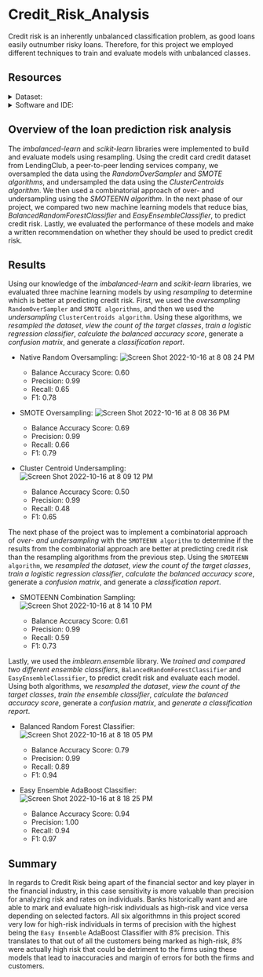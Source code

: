 # Credit_Risk_Analysis
Credit risk is an inherently unbalanced classification problem, as good loans easily outnumber risky loans. Therefore, for this project we employed different techniques to train and evaluate models with unbalanced classes. 

## Resources
<details>
<summary>Dataset:</summary>

- LoanStats_2019Q1.csv
</details>

<details>
<summary>Software and IDE:</summary>

- Python
- Jupyter Notebook
- Libraries:
  - Numpy
  - Scikit-learn
  - Imbalanced-learn 
- Techniques:
  - Ensemble
  - Resampling
</details>

## Overview of the loan prediction risk analysis
The _imbalanced-learn_ and _scikit-learn_ libraries were implemented to build and evaluate models using resampling. Using the credit card credit dataset from LendingClub, a peer-to-peer lending services company, we oversampled the data using the _RandomOverSampler_ and _SMOTE algorithms_, and undersampled the data using the _ClusterCentroids algorithm_. We then used a combinatorial approach of over- and undersampling using the _SMOTEENN algorithm_. In the next phase of our project, we compared two new machine learning models that reduce bias, _BalancedRandomForestClassifier_ and _EasyEnsembleClassifier_, to predict credit risk. Lastly, we evaluated the performance of these models and make a written recommendation on whether they should be used to predict credit risk.

## Results
Using our knowledge of the _imbalanced-learn_ and _scikit-learn_ libraries, we evaluated three machine learning models by using _resampling_ to determine which is better at predicting credit risk. First, we used the _oversampling_ `RandomOverSampler` and `SMOTE algorithms`, and then we used the _undersampling_ `ClusterCentroids algorithm`. Using these algorithms, we _resampled the dataset_, _view the count of the target classes_, _train a logistic regression classifier_, _calculate the balanced accuracy score_, generate a _confusion matrix_, and generate a _classification report_.

- Native Random Oversampling:
![Screen Shot 2022-10-16 at 8 08 24 PM](https://user-images.githubusercontent.com/107281474/196081189-227320da-ff2e-4499-88f3-330d237af4c0.png)

  - Balance Accuracy Score: 0.60
  - Precision: 0.99
  - Recall: 0.65
  - F1: 0.78

- SMOTE Oversampling:
![Screen Shot 2022-10-16 at 8 08 36 PM](https://user-images.githubusercontent.com/107281474/196081342-a6ac8681-26ae-4287-9448-6c59f7fa13ec.png)

  - Balance Accuracy Score: 0.69
  - Precision: 0.99
  - Recall: 0.66
  - F1: 0.79

- Cluster Centroid Undersampling:
![Screen Shot 2022-10-16 at 8 09 12 PM](https://user-images.githubusercontent.com/107281474/196081363-8457e490-414d-4e44-9481-487a784fad18.png)

  - Balance Accuracy Score: 0.50
  - Precision: 0.99
  - Recall: 0.48
  - F1: 0.65

The next phase of the project was to implement a combinatorial approach of _over- and undersampling_ with the `SMOTEENN algorithm` to determine if the results from the combinatorial approach are better at predicting credit risk than the resampling algorithms from the previous step. Using the `SMOTEENN algorithm`, we _resampled the dataset_, _view the count of the target classes_, _train a logistic regression classifier_, _calculate the balanced accuracy score_, generate a _confusion matrix_, and generate a _classification report_.

- SMOTEENN Combination Sampling:
![Screen Shot 2022-10-16 at 8 14 10 PM](https://user-images.githubusercontent.com/107281474/196081569-01ad8755-6ada-4924-9824-75238a101f54.png)

  - Balance Accuracy Score: 0.61
  - Precision: 0.99
  - Recall: 0.59
  - F1: 0.73

Lastly, we used the _imblearn.ensemble_ library. We _trained and compared two different ensemble classifiers_, `BalancedRandomForestClassifier` and `EasyEnsembleClassifier`, to predict credit risk and evaluate each model. Using both algorithms, we _resampled the dataset_, _view the count of the target classes_, _train the ensemble classifier_, _calculate the balanced accuracy score_, generate a _confusion matrix_, and _generate a classification report_.

- Balanced Random Forest Classifier:
![Screen Shot 2022-10-16 at 8 18 05 PM](https://user-images.githubusercontent.com/107281474/196082010-de5a1157-2749-4987-9718-a9a85fcf4646.png)

  - Balance Accuracy Score: 0.79
  - Precision: 0.99
  - Recall: 0.89
  - F1: 0.94

- Easy Ensemble AdaBoost Classifier:
![Screen Shot 2022-10-16 at 8 18 25 PM](https://user-images.githubusercontent.com/107281474/196082026-cee62b25-4cd5-4259-ae40-a41b8f204f40.png)

  - Balance Accuracy Score: 0.94
  - Precision: 1.00
  - Recall: 0.94
  - F1: 0.97

## Summary 
In regards to Credit Risk being apart of the financial sector and key player in the financial industry, in this case sensitivity is more valuable than precision for analyzing risk and rates on individuals. Banks historically want and are able to mark and evaluate high-risk individuals as high-risk and vice versa depending on selected factors. All six algorithmns in this project scored very low for high-risk individuals in terms of precision with the highest being the `Easy Ensemble` AdaBoost Classifier with _8%_ precision. This translates to that out of all the customers being marked as high-risk, _8%_ were actually high risk that could be detriment to the firms using these models that lead to inaccuracies and margin of errors for both the firms and customers.


